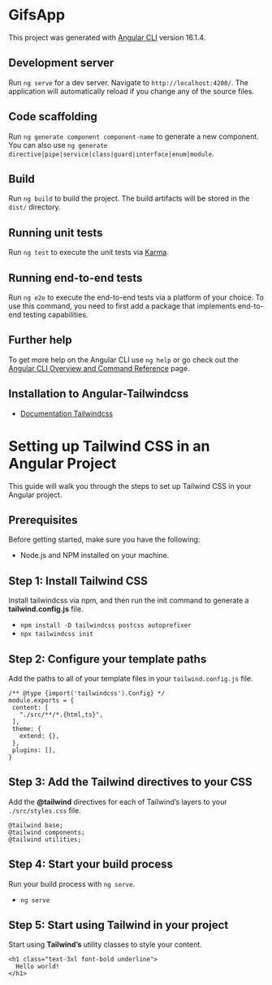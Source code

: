 # GifsApp

This project was generated with [Angular CLI](https://github.com/angular/angular-cli) version 16.1.4.

## Development server

Run `ng serve` for a dev server. Navigate to `http://localhost:4200/`. The application will automatically reload if you change any of the source files.

## Code scaffolding

Run `ng generate component component-name` to generate a new component. You can also use `ng generate directive|pipe|service|class|guard|interface|enum|module`.

## Build

Run `ng build` to build the project. The build artifacts will be stored in the `dist/` directory.

## Running unit tests

Run `ng test` to execute the unit tests via [Karma](https://karma-runner.github.io).

## Running end-to-end tests

Run `ng e2e` to execute the end-to-end tests via a platform of your choice. To use this command, you need to first add a package that implements end-to-end testing capabilities.

## Further help

To get more help on the Angular CLI use `ng help` or go check out the [Angular CLI Overview and Command Reference](https://angular.io/cli) page.

## Installation to Angular-Tailwindcss

- [Documentation Tailwindcss](https://tailwindcss.com/docs/guides/angular)

# Setting up Tailwind CSS in an Angular Project

This guide will walk you through the steps to set up Tailwind CSS in your Angular project.

## Prerequisites
Before getting started, make sure you have the following:
- Node.js and NPM installed on your machine.
## Step 1: Install Tailwind CSS
Install tailwindcss via npm, and then run the init command to generate a __tailwind.config.js__ file.
- `npm install -D tailwindcss postcss autoprefixer`
- `npx tailwindcss init`

## Step 2: Configure your template paths
Add the paths to all of your template files in your `tailwind.config.js` file.
```
/** @type {import('tailwindcss').Config} */
module.exports = {
 content: [
   "./src/**/*.{html,ts}",
 ],
 theme: {
   extend: {},
 },
 plugins: [],
}
```

## Step 3: Add the Tailwind directives to your CSS
Add the __@tailwind__ directives for each of Tailwind’s layers to your `./src/styles.css` file.

```
@tailwind base;
@tailwind components;
@tailwind utilities;
```
## Step 4: Start your build process
Run your build process with `ng serve`.
- `ng serve`

## Step 5: Start using Tailwind in your project
Start using __Tailwind’s__ utility classes to style your content.
```
<h1 class="text-3xl font-bold underline">
  Hello world!
</h1>
```

